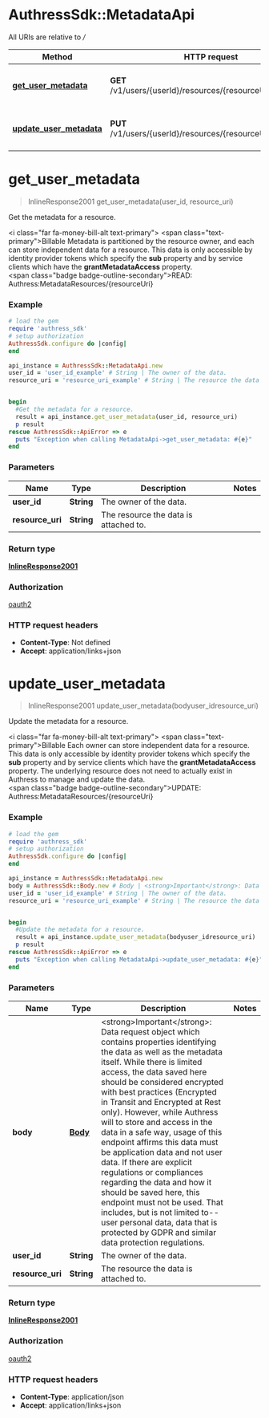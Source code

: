# AuthressSdk::MetadataApi

All URIs are relative to */*

Method | HTTP request | Description
------------- | ------------- | -------------
[**get_user_metadata**](MetadataApi.md#get_user_metadata) | **GET** /v1/users/{userId}/resources/{resourceUri}/metadata | Get the metadata for a resource.
[**update_user_metadata**](MetadataApi.md#update_user_metadata) | **PUT** /v1/users/{userId}/resources/{resourceUri}/metadata | Update the metadata for a resource.

# **get_user_metadata**
> InlineResponse2001 get_user_metadata(user_id, resource_uri)

Get the metadata for a resource.

<i class=\"far fa-money-bill-alt text-primary\"></i> <span class=\"text-primary\">Billable</span> Metadata is partitioned by the resource owner, and each can store independent data for a resource. This data is only accessible by identity provider tokens which specify the <strong>sub</strong> property and by service clients which have the <strong>grantMetadataAccess</strong> property.         <br><span class=\"badge badge-outline-secondary\">READ: Authress:MetadataResources/{resourceUri}</span>

### Example
```ruby
# load the gem
require 'authress_sdk'
# setup authorization
AuthressSdk.configure do |config|
end

api_instance = AuthressSdk::MetadataApi.new
user_id = 'user_id_example' # String | The owner of the data.
resource_uri = 'resource_uri_example' # String | The resource the data is attached to.


begin
  #Get the metadata for a resource.
  result = api_instance.get_user_metadata(user_id, resource_uri)
  p result
rescue AuthressSdk::ApiError => e
  puts "Exception when calling MetadataApi->get_user_metadata: #{e}"
end
```

### Parameters

Name | Type | Description  | Notes
------------- | ------------- | ------------- | -------------
 **user_id** | **String**| The owner of the data. | 
 **resource_uri** | **String**| The resource the data is attached to. | 

### Return type

[**InlineResponse2001**](InlineResponse2001.md)

### Authorization

[oauth2](../README.md#oauth2)

### HTTP request headers

 - **Content-Type**: Not defined
 - **Accept**: application/links+json



# **update_user_metadata**
> InlineResponse2001 update_user_metadata(bodyuser_idresource_uri)

Update the metadata for a resource.

<i class=\"far fa-money-bill-alt text-primary\"></i> <span class=\"text-primary\">Billable</span> Each owner can store independent data for a resource. This data is only accessible by identity provider tokens which specify the <strong>sub</strong> property and by service clients which have the <strong>grantMetadataAccess</strong> property. The underlying resource does not need to actually exist in Authress to manage and update the data.         <br><span class=\"badge badge-outline-secondary\">UPDATE: Authress:MetadataResources/{resourceUri}</span>

### Example
```ruby
# load the gem
require 'authress_sdk'
# setup authorization
AuthressSdk.configure do |config|
end

api_instance = AuthressSdk::MetadataApi.new
body = AuthressSdk::Body.new # Body | <strong>Important</strong>: Data request object which contains properties identifying the data as well as the metadata itself. While there is limited access, the data saved here should be considered encrypted with best practices (Encrypted in Transit and Encrypted at Rest only). However, while Authress will to store and access in the data in a safe way, usage of this endpoint affirms this data must be application data and not user data. If there are explicit regulations or compliances regarding the data and how it should be saved here, this endpoint must not be used. That includes, but is not limited to--user personal data, data that is protected by GDPR and similar data protection regulations.
user_id = 'user_id_example' # String | The owner of the data.
resource_uri = 'resource_uri_example' # String | The resource the data is attached to.


begin
  #Update the metadata for a resource.
  result = api_instance.update_user_metadata(bodyuser_idresource_uri)
  p result
rescue AuthressSdk::ApiError => e
  puts "Exception when calling MetadataApi->update_user_metadata: #{e}"
end
```

### Parameters

Name | Type | Description  | Notes
------------- | ------------- | ------------- | -------------
 **body** | [**Body**](Body.md)| &lt;strong&gt;Important&lt;/strong&gt;: Data request object which contains properties identifying the data as well as the metadata itself. While there is limited access, the data saved here should be considered encrypted with best practices (Encrypted in Transit and Encrypted at Rest only). However, while Authress will to store and access in the data in a safe way, usage of this endpoint affirms this data must be application data and not user data. If there are explicit regulations or compliances regarding the data and how it should be saved here, this endpoint must not be used. That includes, but is not limited to--user personal data, data that is protected by GDPR and similar data protection regulations. | 
 **user_id** | **String**| The owner of the data. | 
 **resource_uri** | **String**| The resource the data is attached to. | 

### Return type

[**InlineResponse2001**](InlineResponse2001.md)

### Authorization

[oauth2](../README.md#oauth2)

### HTTP request headers

 - **Content-Type**: application/json
 - **Accept**: application/links+json



